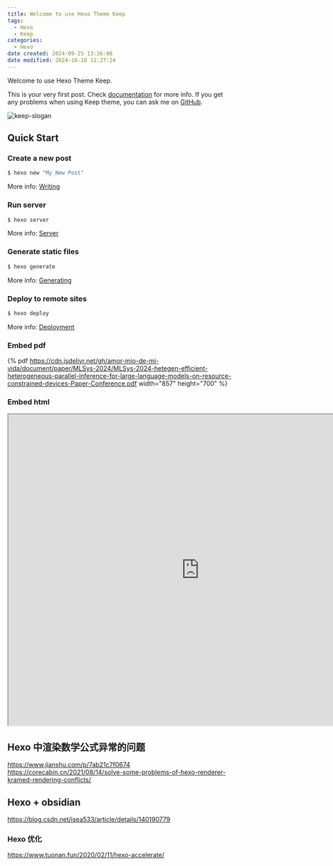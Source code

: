 ```yaml
---
title: Welcome to use Hexo Theme Keep
tags:
  - Hexo
  - Keep
categories:
  - Hexo
date created: 2024-09-25 13:26:08
date modified: 2024-10-10 11:27:24
---
```


Welcome to use Hexo Theme Keep.

This is your very first post. Check [documentation](https://keep-docs.xpoet.cn/) for more info. If you get any problems when using Keep theme, you can ask me on [GitHub](https://github.com/XPoet/hexo-theme-keep/issues).

<!-- more -->
![keep-slogan](/images/keep-slogan.svg)

## Quick Start

### Create a new post

``` bash
$ hexo new "My New Post"
```

More info: [Writing](https://hexo.io/docs/writing.html)

### Run server

``` bash
$ hexo server
```

More info: [Server](https://hexo.io/docs/server.html)

### Generate static files

``` bash
$ hexo generate
```

More info: [Generating](https://hexo.io/docs/generating.html)

### Deploy to remote sites

``` bash
$ hexo deploy
```

More info: [Deployment](https://hexo.io/docs/one-command-deployment.html)

### Embed pdf

{% pdf https://cdn.jsdelivr.net/gh/amor-mio-de-mi-vida/document/paper/MLSys-2024/MLSys-2024-hetegen-efficient-heterogeneous-parallel-inference-for-large-language-models-on-resource-constrained-devices-Paper-Conference.pdf width="857" height="700" %}

### Embed html
<iframe src="https://keep.xpoet.cn/" width="857" height="700"></iframe>

## Hexo 中渲染数学公式异常的问题
https://www.jianshu.com/p/7ab21c7f0674
https://corecabin.cn/2021/08/14/solve-some-problems-of-hexo-renderer-kramed-rendering-conflicts/


## Hexo + obsidian 
https://blog.csdn.net/isea533/article/details/140190779


### Hexo 优化
https://www.tuonan.fun/2020/02/11/hexo-accelerate/